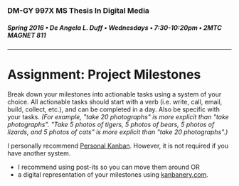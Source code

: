 ### DM-GY 997X MS Thesis In Digital Media
##### Spring 2016 • De Angela L. Duff • Wednesdays • 7:30-10:20pm • 2MTC MAGNET 811 

---
# Assignment: Project Milestones

Break down your milestones into actionable tasks using a system of your choice. All actionable tasks should start with a verb (i.e. write, call, email, build, collect, etc.), and can be completed in a day. Also be specific with your tasks. *(For example, "take 20 photographs" is more explicit than "take photographs". "Take 5 photos of tigers, 5 photos of bears, 5 photos of lizards, and 5 photos of cats" is more explicit than "take 20 photographs".)*

I personally recommend <a href="http://personalkanban.com" target="_blank">Personal Kanban</a>. However, it is not required if you have another system.
<ul>
<li>I recommend using post-its so you can move them around
OR</li>
<li>a digital representation of your milestones using <a href="http://kanbanery.com" target="_blank">kanbanery.com</a>.</li>
</ul>
